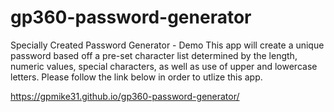 # gp360-password-generator

Specially Created Password Generator - Demo
This app will create a unique password based off a pre-set character list determined by the length, numeric values, special characters, as well as use of upper and lowercase letters. Please follow the link below in order to utlize this app.

https://gpmike31.github.io/gp360-password-generator/
